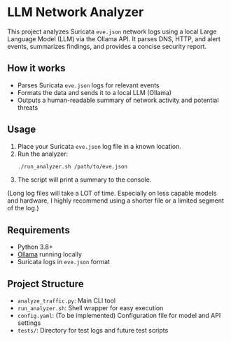 # LLM Network Analyzer

This project analyzes Suricata `eve.json` network logs using a local Large Language Model (LLM) via the Ollama API. It parses DNS, HTTP, and alert events, summarizes findings, and provides a concise security report.

## How it works
- Parses Suricata `eve.json` logs for relevant events
- Formats the data and sends it to a local LLM (Ollama)
- Outputs a human-readable summary of network activity and potential threats

## Usage
1. Place your Suricata `eve.json` log file in a known location.
2. Run the analyzer:
   ```bash
   ./run_analyzer.sh /path/to/eve.json
   ```
3. The script will print a summary to the console.

(Long log files will take a LOT of time. Especially on less capable models and hardware, I highly recommend using a shorter file or a limited segment of the log.)

## Requirements
- Python 3.8+
- [Ollama](https://ollama.com/) running locally
- Suricata logs in `eve.json` format

## Project Structure
- `analyze_traffic.py`: Main CLI tool
- `run_analyzer.sh`: Shell wrapper for easy execution
- `config.yaml`: (To be implemented) Configuration file for model and API settings
- `tests/`: Directory for test logs and future test scripts 